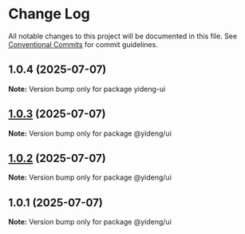 # Change Log

All notable changes to this project will be documented in this file.
See [Conventional Commits](https://conventionalcommits.org) for commit guidelines.

## 1.0.4 (2025-07-07)

**Note:** Version bump only for package yideng-ui





## [1.0.3](https://github.com/webjiancheng/monorepo/compare/@yideng/ui@1.0.1...@yideng/ui@1.0.3) (2025-07-07)

**Note:** Version bump only for package @yideng/ui





## [1.0.2](https://github.com/webjiancheng/monorepo/compare/@yideng/ui@1.0.1...@yideng/ui@1.0.2) (2025-07-07)

**Note:** Version bump only for package @yideng/ui





## 1.0.1 (2025-07-07)

**Note:** Version bump only for package @yideng/ui
